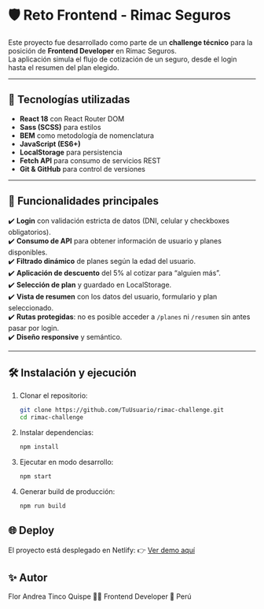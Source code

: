 # 🛡️ Reto Frontend - Rimac Seguros

Este proyecto fue desarrollado como parte de un **challenge técnico** para la posición de **Frontend Developer** en Rimac Seguros.  
La aplicación simula el flujo de cotización de un seguro, desde el login hasta el resumen del plan elegido.

---

## 🚀 Tecnologías utilizadas
- **React 18** con React Router DOM
- **Sass (SCSS)** para estilos
- **BEM** como metodología de nomenclatura
- **JavaScript (ES6+)**
- **LocalStorage** para persistencia
- **Fetch API** para consumo de servicios REST
- **Git & GitHub** para control de versiones

---

## 📌 Funcionalidades principales
✔️ **Login** con validación estricta de datos (DNI, celular y checkboxes obligatorios).  
✔️ **Consumo de API** para obtener información de usuario y planes disponibles.  
✔️ **Filtrado dinámico** de planes según la edad del usuario.  
✔️ **Aplicación de descuento** del 5% al cotizar para “alguien más”.  
✔️ **Selección de plan** y guardado en LocalStorage.  
✔️ **Vista de resumen** con los datos del usuario, formulario y plan seleccionado.  
✔️ **Rutas protegidas**: no es posible acceder a `/planes` ni `/resumen` sin antes pasar por login.  
✔️ **Diseño responsive** y semántico.  

---

## 🛠️ Instalación y ejecución

1. Clonar el repositorio:
   ```bash
   git clone https://github.com/TuUsuario/rimac-challenge.git
   cd rimac-challenge
2. Instalar dependencias:
   ```bash
   npm install
3. Ejecutar en modo desarrollo:
   ```bash
   npm start
4. Generar build de producción:
   ```bash
   npm run build

## 🌐 Deploy

El proyecto está desplegado en Netlify:
👉 [Ver demo aquí](https://challange-flor-tinco.netlify.app/)

##   ✨ Autor

Flor Andrea Tinco Quispe
👩‍💻 Frontend Developer
📍 Perú
